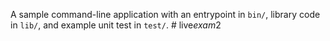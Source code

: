 A sample command-line application with an entrypoint in `bin/`, library code
in `lib/`, and example unit test in `test/`.
#   l i v e _ e x a m _ 2  
 